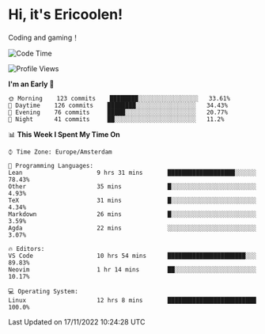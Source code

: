 # Hi, it's Ericoolen!
Coding and gaming！

<!--START_SECTION:waka-->
![Code Time](http://img.shields.io/badge/Code%20Time-528%20hrs%2013%20mins-blue)

![Profile Views](http://img.shields.io/badge/Profile%20Views-0-blue)

**I'm an Early 🐤** 

```text
🌞 Morning    123 commits    ████████░░░░░░░░░░░░░░░░░   33.61% 
🌆 Daytime    126 commits    ████████░░░░░░░░░░░░░░░░░   34.43% 
🌃 Evening    76 commits     █████░░░░░░░░░░░░░░░░░░░░   20.77% 
🌙 Night      41 commits     ██░░░░░░░░░░░░░░░░░░░░░░░   11.2%

```


📊 **This Week I Spent My Time On** 

```text
⌚︎ Time Zone: Europe/Amsterdam

💬 Programming Languages: 
Lean                     9 hrs 31 mins       ███████████████████░░░░░░   78.43% 
Other                    35 mins             █░░░░░░░░░░░░░░░░░░░░░░░░   4.93% 
TeX                      31 mins             █░░░░░░░░░░░░░░░░░░░░░░░░   4.34% 
Markdown                 26 mins             █░░░░░░░░░░░░░░░░░░░░░░░░   3.59% 
Agda                     22 mins             ░░░░░░░░░░░░░░░░░░░░░░░░░   3.07%

🔥 Editors: 
VS Code                  10 hrs 54 mins      ██████████████████████░░░   89.83% 
Neovim                   1 hr 14 mins        ██░░░░░░░░░░░░░░░░░░░░░░░   10.17%

💻 Operating System: 
Linux                    12 hrs 8 mins       █████████████████████████   100.0%

```


 Last Updated on 17/11/2022 10:24:28 UTC
<!--END_SECTION:waka-->

